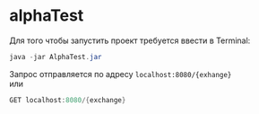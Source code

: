# alphaTest
Для того чтобы запустить проект требуется ввести в Terminal:
```java
java -jar AlphaTest.jar
```
Запрос отправляется по адресу
`localhost:8080/{exhange}`<br>
или
```java
GET localhost:8080/{exchange}
